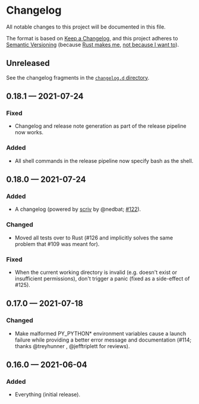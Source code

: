 # Changelog

All notable changes to this project will be documented in this file.

The format is based on [Keep a Changelog](https://keepachangelog.com/en/1.0.0/), and this project adheres to [Semantic Versioning](https://semver.org/) (because [Rust makes me](https://doc.rust-lang.org/cargo/reference/manifest.html#the-version-field), [not because I want to](https://snarky.ca/why-i-dont-like-semver/)).

## Unreleased

See the changelog fragments in the [`changelog.d` directory](https://github.com/brettcannon/python-launcher/tree/main/changelog.d).

<!-- scriv-insert-here -->

## 0.18.1 — 2021-07-24

### Fixed

- Changelog and release note generation as part of the release pipeline now works.

### Added

- All shell commands in the release pipeline now specify bash as the shell.

## 0.18.0 — 2021-07-24

### Added

- A changelog (powered by [scriv](https://scriv.readthedocs.io/) by @nedbat; [#122](https://github.com/brettcannon/python-launcher/issues/122)).

### Changed

- Moved all tests over to Rust (#126 and implicitly solves the same problem that #109 was meant for).

### Fixed

- When the current working directory is invalid (e.g. doesn't exist or insufficient permissions), don't trigger a panic (fixed as a side-effect of #125).

## 0.17.0 — 2021-07-18

### Changed

- Make malformed PY_PYTHON\* environment variables cause a launch failure while providing a better error message and documentation (#114; thanks @treyhunner , @jefftriplett for reviews).

## 0.16.0 — 2021-06-04

### Added

- Everything (initial release).
